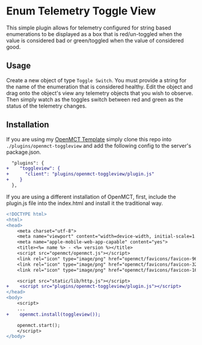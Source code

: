 # Enum Telemetry Toggle View
This simple plugin allows for telemetry configured for string based enumerations to be displayed as a box that is red/un-toggled when the value is considered bad or green/toggled when the value of considered good. 

## Usage
Create a new object of type `Toggle Switch`. You must provide a string for the name of the enumeration that is considered healthy. Edit the object and drag onto the object's view any telemetry objects that you wish to observe. Then simply watch as the toggles switch between red and green as the status of the telemetry changes. 

## Installation
If you are using my [OpenMCT Template](https://github.com/qkmaxware/openmct-template.git) simply clone this repo into `./plugins/openmct-toggleview` and add the following config to the server's package.json.
```diff
  "plugins": {
+    "toggleview": {
+      "client": "plugins/openmct-toggleview/plugin.js"
+    }
  },
```

If you are using a different installation of OpenMCT, first, include the plugin.js file into the index.html and install it the traditional way.
```diff
<!DOCTYPE html>
<html>
<head>
    <meta charset="utf-8">
    <meta name="viewport" content="width=device-width, initial-scale=1.0, maximum-scale=1.0, user-scalable=0, shrink-to-fit=no">
    <meta name="apple-mobile-web-app-capable" content="yes">
    <title><%= name %> - <%= version %></title>
    <script src="openmct/openmct.js"></script>
    <link rel="icon" type="image/png" href="openmct/favicons/favicon-96x96.png" sizes="96x96" type="image/x-icon">
    <link rel="icon" type="image/png" href="openmct/favicons/favicon-32x32.png" sizes="32x32" type="image/x-icon">
    <link rel="icon" type="image/png" href="openmct/favicons/favicon-16x16.png" sizes="16x16" type="image/x-icon">

    <script src="static/lib/http.js"></script>
+    <script src="plugins/openmct-toggleview/plugin.js"></script>
</head>
<body>
    <script>
    ...
+    openmct.install(toggleview());

    openmct.start();
    </script>
</body>
```
